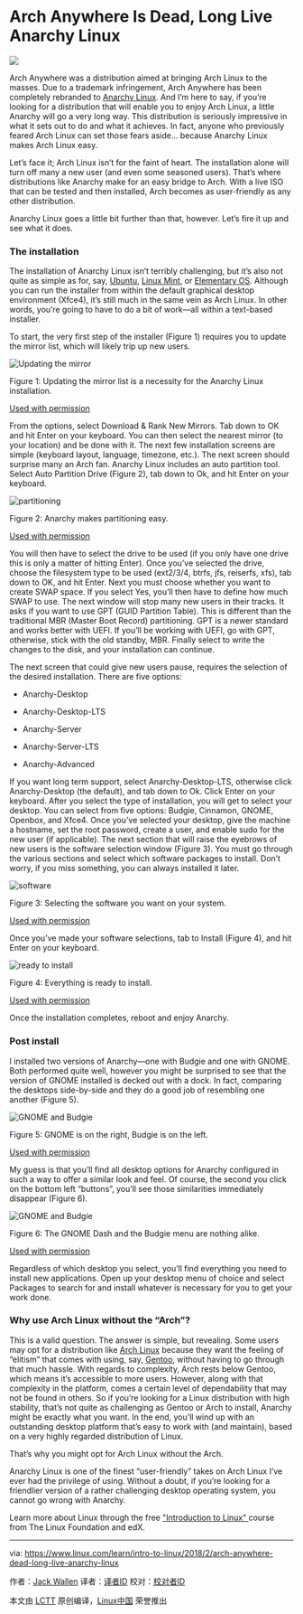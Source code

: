 Arch Anywhere Is Dead, Long Live Anarchy Linux
======

![](https://www.linux.com/sites/lcom/files/styles/rendered_file/public/anarchy_main.jpg?itok=fyBpTjQW)

Arch Anywhere was a distribution aimed at bringing Arch Linux to the masses. Due to a trademark infringement, Arch Anywhere has been completely rebranded to [Anarchy Linux][1]. And I’m here to say, if you’re looking for a distribution that will enable you to enjoy Arch Linux, a little Anarchy will go a very long way. This distribution is seriously impressive in what it sets out to do and what it achieves. In fact, anyone who previously feared Arch Linux can set those fears aside… because Anarchy Linux makes Arch Linux easy.

Let’s face it; Arch Linux isn’t for the faint of heart. The installation alone will turn off many a new user (and even some seasoned users). That’s where distributions like Anarchy make for an easy bridge to Arch. With a live ISO that can be tested and then installed, Arch becomes as user-friendly as any other distribution.

Anarchy Linux goes a little bit further than that, however. Let’s fire it up and see what it does.

### The installation

The installation of Anarchy Linux isn’t terribly challenging, but it’s also not quite as simple as for, say, [Ubuntu][2], [Linux Mint][3], or [Elementary OS][4]. Although you can run the installer from within the default graphical desktop environment (Xfce4), it’s still much in the same vein as Arch Linux. In other words, you’re going to have to do a bit of work—all within a text-based installer.

To start, the very first step of the installer (Figure 1) requires you to update the mirror list, which will likely trip up new users.

![Updating the mirror][6]

Figure 1: Updating the mirror list is a necessity for the Anarchy Linux installation.

[Used with permission][7]

From the options, select Download & Rank New Mirrors. Tab down to OK and hit Enter on your keyboard. You can then select the nearest mirror (to your location) and be done with it. The next few installation screens are simple (keyboard layout, language, timezone, etc.). The next screen should surprise many an Arch fan. Anarchy Linux includes an auto partition tool. Select Auto Partition Drive (Figure 2), tab down to Ok, and hit Enter on your keyboard.

![partitioning][9]

Figure 2: Anarchy makes partitioning easy.

[Used with permission][7]

You will then have to select the drive to be used (if you only have one drive this is only a matter of hitting Enter). Once you’ve selected the drive, choose the filesystem type to be used (ext2/3/4, btrfs, jfs, reiserfs, xfs), tab down to OK, and hit Enter. Next you must choose whether you want to create SWAP space. If you select Yes, you’ll then have to define how much SWAP to use. The next window will stop many new users in their tracks. It asks if you want to use GPT (GUID Partition Table). This is different than the traditional MBR (Master Boot Record) partitioning. GPT is a newer standard and works better with UEFI. If you’ll be working with UEFI, go with GPT, otherwise, stick with the old standby, MBR. Finally select to write the changes to the disk, and your installation can continue.

The next screen that could give new users pause, requires the selection of the desired installation. There are five options:

  * Anarchy-Desktop

  * Anarchy-Desktop-LTS

  * Anarchy-Server

  * Anarchy-Server-LTS

  * Anarchy-Advanced




If you want long term support, select Anarchy-Desktop-LTS, otherwise click Anarchy-Desktop (the default), and tab down to Ok. Click Enter on your keyboard. After you select the type of installation, you will get to select your desktop. You can select from five options: Budgie, Cinnamon, GNOME, Openbox, and Xfce4.
Once you’ve selected your desktop, give the machine a hostname, set the root password, create a user, and enable sudo for the new user (if applicable). The next section that will raise the eyebrows of new users is the software selection window (Figure 3). You must go through the various sections and select which software packages to install. Don’t worry, if you miss something, you can always installed it later.


![software][11]

Figure 3: Selecting the software you want on your system.

[Used with permission][7]

Once you’ve made your software selections, tab to Install (Figure 4), and hit Enter on your keyboard.

![ready to install][13]

Figure 4: Everything is ready to install.

[Used with permission][7]

Once the installation completes, reboot and enjoy Anarchy.

### Post install

I installed two versions of Anarchy—one with Budgie and one with GNOME. Both performed quite well, however you might be surprised to see that the version of GNOME installed is decked out with a dock. In fact, comparing the desktops side-by-side and they do a good job of resembling one another (Figure 5).

![GNOME and Budgie][15]

Figure 5: GNOME is on the right, Budgie is on the left.

[Used with permission][7]

My guess is that you’ll find all desktop options for Anarchy configured in such a way to offer a similar look and feel. Of course, the second you click on the bottom left “buttons”, you’ll see those similarities immediately disappear (Figure 6).

![GNOME and Budgie][17]

Figure 6: The GNOME Dash and the Budgie menu are nothing alike.

[Used with permission][7]

Regardless of which desktop you select, you’ll find everything you need to install new applications. Open up your desktop menu of choice and select Packages to search for and install whatever is necessary for you to get your work done.

### Why use Arch Linux without the “Arch”?

This is a valid question. The answer is simple, but revealing. Some users may opt for a distribution like [Arch Linux][18] because they want the feeling of “elitism” that comes with using, say, [Gentoo][19], without having to go through that much hassle. With regards to complexity, Arch rests below Gentoo, which means it’s accessible to more users. However, along with that complexity in the platform, comes a certain level of dependability that may not be found in others. So if you’re looking for a Linux distribution with high stability, that’s not quite as challenging as Gentoo or Arch to install, Anarchy might be exactly what you want. In the end, you’ll wind up with an outstanding desktop platform that’s easy to work with (and maintain), based on a very highly regarded distribution of Linux.

That’s why you might opt for Arch Linux without the Arch.

Anarchy Linux is one of the finest “user-friendly” takes on Arch Linux I’ve ever had the privilege of using. Without a doubt, if you’re looking for a friendlier version of a rather challenging desktop operating system, you cannot go wrong with Anarchy.

Learn more about Linux through the free ["Introduction to Linux" ][20]course from The Linux Foundation and edX.

--------------------------------------------------------------------------------

via: https://www.linux.com/learn/intro-to-linux/2018/2/arch-anywhere-dead-long-live-anarchy-linux

作者：[Jack Wallen][a]
译者：[译者ID](https://github.com/译者ID)
校对：[校对者ID](https://github.com/校对者ID)

本文由 [LCTT](https://github.com/LCTT/TranslateProject) 原创编译，[Linux中国](https://linux.cn/) 荣誉推出

[a]:https://www.linux.com/users/jlwallen
[1]:https://anarchy-linux.org/
[2]:https://www.ubuntu.com/
[3]:https://linuxmint.com/
[4]:https://elementary.io/
[6]:https://www.linux.com/sites/lcom/files/styles/rendered_file/public/anarchy_install_1.jpg?itok=WgHRqFTf (Updating the mirror)
[7]:https://www.linux.com/licenses/category/used-permission
[9]:https://www.linux.com/sites/lcom/files/styles/rendered_file/public/anarchy_install_2.jpg?itok=D7HkR97t (partitioning)
[10]:/files/images/anarchyinstall3jpg
[11]:https://www.linux.com/sites/lcom/files/styles/rendered_file/public/anarchy_install_3.jpg?itok=5-9E2u0S (software)
[12]:/files/images/anarchyinstall4jpg
[13]:https://www.linux.com/sites/lcom/files/styles/rendered_file/public/anarchy_install_4.jpg?itok=fuSZqtZS (ready to install)
[14]:/files/images/anarchyinstall5jpg
[15]:https://www.linux.com/sites/lcom/files/styles/rendered_file/public/anarchy_install_5.jpg?itok=4y9kiC8I (GNOME and Budgie)
[16]:/files/images/anarchyinstall6jpg
[17]:https://www.linux.com/sites/lcom/files/styles/rendered_file/public/anarchy_install_6.jpg?itok=fJ7Lmdci (GNOME and Budgie)
[18]:https://www.archlinux.org/
[19]:https://www.gentoo.org/
[20]:https://training.linuxfoundation.org/linux-courses/system-administration-training/introduction-to-linux
